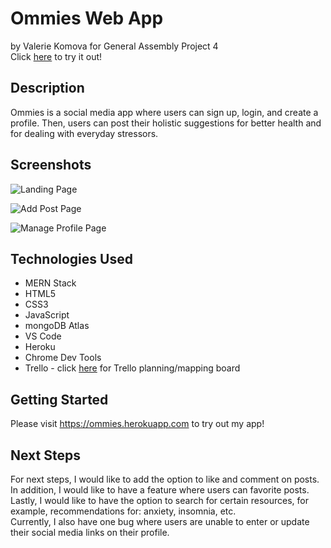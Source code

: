 # Ommies Web App
by Valerie Komova for General Assembly Project 4  
Click [here](https://ommies.herokuapp.com/) to try it out!




## Description
Ommies is a social media app where users can sign up, login, and create a profile. Then, users can post their holistic suggestions for better health and for dealing with everyday stressors.


## Screenshots
![Landing Page](https://i.imgur.com/1I3iKZ0.png)  

![Add Post Page](https://i.imgur.com/hpH7u6w.png)  

![Manage Profile Page](https://i.imgur.com/5rICUA5.png)


## Technologies Used
* MERN Stack
* HTML5
* CSS3
* JavaScript
* mongoDB Atlas
* VS Code
* Heroku
* Chrome Dev Tools
* Trello - click [here](https://trello.com/b/gaFTKZ68/project-4-ommies-%E0%A5%90) for Trello planning/mapping board


## Getting Started
Please visit https://ommies.herokuapp.com to try out my app!  


## Next Steps
For next steps, I would like to add the option to like and comment on posts. In addition, I would like to have a feature where users can favorite posts. Lastly, I would like to have the option to search for certain resources, for example, recommendations for: anxiety, insomnia, etc.  
Currently, I also have one bug where users are unable to enter or update their social media links on their profile.
